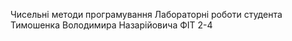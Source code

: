 Чисельні методи програмування 
Лабораторні роботи студента Тимошенка Володимира Назарійовича ФІТ 2-4

